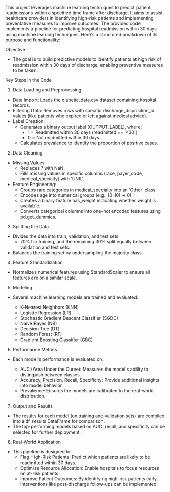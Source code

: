 This project leverages machine learning techniques to predict patient readmissions within a specified time frame after discharge. It aims to assist healthcare providers in identifying high-risk patients and implementing preventative measures to improve outcomes. The provided code implements a pipeline for predicting hospital readmission within 30 days using machine learning techniques. Here's a structured breakdown of its purpose and functionality:

Objective
- The goal is to build predictive models to identify patients at high risk of readmission within 30 days of discharge, enabling preventive measures to be taken.

Key Steps in the Code
1. Data Loading and Preprocessing
- Data Import: Loads the diabetic_data.csv dataset containing hospital records.
- Filtering Data: Removes rows with specific discharge_disposition_id values (like patients who expired or left against medical advice).
- Label Creation:
  - Generates a binary output label (OUTPUT_LABEL), where:
    - 1 = Readmitted within 30 days (readmitted == '<30')
    - 0 = Not readmitted within 30 days.
  - Calculates prevalence to identify the proportion of positive cases.

2. Data Cleaning
- Missing Values:
  - Replaces ? with NaN.
  - Fills missing values in specific columns (race, payer_code, medical_specialty) with 'UNK'.
- Feature Engineering:
  - Groups rare categories in medical_specialty into an 'Other' class.
  - Encodes age into numerical groups (e.g., [0-10) → 0).
  - Creates a binary feature has_weight indicating whether weight is available.
  - Converts categorical columns into one-hot encoded features using pd.get_dummies.

3. Splitting the Data
- Divides the data into train, validation, and test sets:
  - 70% for training, and the remaining 30% split equally between validation and test sets.
- Balances the training set by undersampling the majority class.

4. Feature Standardization
- Normalizes numerical features using StandardScaler to ensure all features are on a similar scale.

5. Modeling
- Several machine learning models are trained and evaluated:

  - K-Nearest Neighbors (KNN)
  - Logistic Regression (LR)
  - Stochastic Gradient Descent Classifier (SGDC)
  - Naive Bayes (NB)
  - Decision Tree (DT)
  - Random Forest (RF)
  - Gradient Boosting Classifier (GBC)

6. Performance Metrics
- Each model's performance is evaluated on:

  - AUC (Area Under the Curve): Measures the model's ability to distinguish between classes.
  - Accuracy, Precision, Recall, Specificity: Provide additional insights into model behavior.
  - Prevalence: Ensures the models are calibrated to the real-world distribution.

7. Output and Results
- The results for each model (on training and validation sets) are compiled into a df_results DataFrame for comparison.
- The top-performing models based on AUC, recall, and specificity can be selected for further deployment.

8. Real-World Application
- This pipeline is designed to:
  - Flag High-Risk Patients: Predict which patients are likely to be readmitted within 30 days.
  - Optimize Resource Allocation: Enable hospitals to focus resources on at-risk patients.
  - Improve Patient Outcomes: By identifying high-risk patients early, interventions like post-discharge follow-ups can be implemented.
